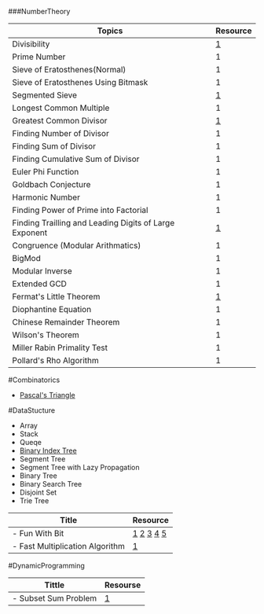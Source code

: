 ###NumberTheory

Topics | Resource
--- | ---
 Divisibility | [1](http://www.geeksforgeeks.org/segmented-sieve/)
 Prime Number | 1
 Sieve of Eratosthenes(Normal) | 1
 Sieve of Eratosthenes Using Bitmask | 1 |2
 Segmented Sieve | [1](http://www.geeksforgeeks.org/segmented-sieve/)
 Longest Common Multiple | 1
 Greatest Common Divisor | [1](https://www.youtube.com/watch?v=fwuj4yzoX1o) 
 Finding Number of Divisor | 1
 Finding Sum of Divisor | 1
 Finding Cumulative Sum of Divisor | 1
 Euler Phi Function | 1
 Goldbach Conjecture | 1
 Harmonic Number | 1
 Finding Power of Prime into Factorial | 1
 Finding Trailling and Leading Digits of Large Exponent | [1](http://www.sosmath.com/CBB/viewtopic.php?t=33137)
 Congruence (Modular Arithmatics) | 1
 BigMod | 1
 Modular Inverse | 1
 Extended GCD | 1
 Fermat's Little Theorem | [1](https://www.youtube.com/watch?v=w0ZQvZLx2KA)
 Diophantine Equation | 1
 Chinese Remainder Theorem | 1
 Wilson's Theorem | 1
 Miller Rabin Primality Test | 1
 Pollard's Rho Algorithm | 1


#Combinatorics
+ [Pascal's Triangle](http://hanoiparis.com/construct.php?page=paysagetxt&idfam=25&idpays=1421)  

#DataStucture
+ Array  
+ Stack  
+ Queqe  
+ [Binary Index Tree](https://stackoverflow.com/questions/15439233/bitusing-a-binary-indexed-tree)  
+ Segment Tree  
+ Segment Tree with Lazy Propagation  
+ Binary Tree  
+ Binary Search Tree  
+ Disjoint Set  
+ Trie Tree  

Title | Resource
---|---
- Fun With Bit | [1](https://graphics.stanford.edu/~seander/bithacks.html) [2](http://realtimecollisiondetection.net/blog/?p=78) [3](https://stackoverflow.com/questions/47981/how-do-you-set-clear-and-toggle-a-single-bit-in-c-c) [4](http://bits.stephan-brumme.com/) [5](https://prmgevryday.quora.com/Using-bitwise-operations-on-strings-characters)
- Fast Multiplication Algorithm | [1](https://en.wikipedia.org/wiki/Karatsuba_algorithm)

#DynamicProgramming

Tittle | Resourse
---|---
- Subset Sum Problem | [1](https://www.youtube.com/watch?v=s6FhG--P7z0)

